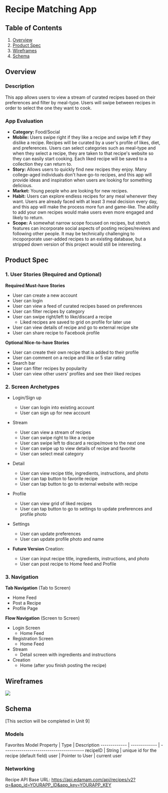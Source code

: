 
# Recipe Matching App

## Table of Contents
1. [Overview](#Overview)
1. [Product Spec](#Product-Spec)
1. [Wireframes](#Wireframes)
2. [Schema](#Schema)

## Overview
### Description
This app allows users to view a stream of curated recipes based on their preferences and filter by meal-type. Users will swipe between recipes in order to select the one they want to cook.


### App Evaluation

- **Category:** Food/Social
- **Mobile:** Users swipe right if they like a recipe and swipe left if they dislike a recipe. Recipes will be curated by a user's profile of likes, diet, and preferences. Users can select categories such as meal-type and when they select a recipe, they are taken to that recipe's website so they can easily start cooking. Each liked recipe will be saved to a collection they can return to.
- **Story:** Allows users to quickly find new recipes they enjoy. Many college-aged individuals don't have go-to recipes, and this app will provide ideas and inspiration when users are looking for something delicious.
- **Market:** Young people who are looking for new recipes.
- **Habit:** Users can explore endless recipes for any meal whenever they want. Users are already faced with at least 3 meal decision every day, and this app will make the process more fun and game-like. The ability to add your own recipes would make users even more engaged and likely to return.
- **Scope:** A somewhat narrow scope focused on recipes, but stretch features can incorporate social aspects of posting recipes/reviews and following other people. It may be technically challenging to incoporporate user-added recipes to an existing database, but a stripped down version of this project would still be interesting.


## Product Spec

### 1. User Stories (Required and Optional)

**Required Must-have Stories**

* User can create a new account
* User can login
* User can view a feed of curated recipes based on preferences
* User can filter recipes by category
* User can swipe right/left to like/discard a recipe
    * Liked recipes are saved to grid on profile for later use
* User can view details of recipe and go to external recipe site
* User can share recipe to Facebook profile

**Optional Nice-to-have Stories**


* User can create their own recipe that is added to their profile
* User can comment on a recipe and like or 5 star rating
* Search bar
* User can filter recipes by popularity
* User can view other users' profiles and see their liked recipes

### 2. Screen Archetypes

* Login/Sign up
    * User can login into existing account
    * User can sign up for new account

* Stream
    * User can view a stream of recipes
    * User can swipe right to like a recipe
    * User can swipe left to discard a recipe/move to the next one
    * User can swipe up to view details of recipe and favorite
    * User can select meal category 

* Detail
    * User can view recipe title, ingredients, instructions, and photo
    * User can tap button to favorite recipe
    * User can tap button to go to external website with recipe


* Profile
    * User can view grid of liked recipes
    * User can tap button to go to settings to update preferences and profile photo


* Settings
    * User can update preferences
    * User can update profile photo and name


* **Future Version** Creation: 
    * User can input recipe title, ingredients, instructions, and photo
    * User can post recipe to Home feed and Profile


### 3. Navigation

**Tab Navigation** (Tab to Screen)

* Home Feed
* Post a Recipe
* Profile Page


**Flow Navigation** (Screen to Screen)

* Login Screen
   * Home Feed
* Registration Screen
    * Home Feed
* Stream
    * Detail screen with ingredients and instructions
* Creation
    * Home (after you finish posting the recipe)

## Wireframes
![](https://i.imgur.com/u2GmGAx.jpg)

## Schema 
[This section will be completed in Unit 9]
### Models
Favorites Model
Property      | Type	        | Description
------------- | -------------   | ----------------------------------------
recipeID      | String	        | unique id for the recipe (default field)
user          | Pointer to User | current user

### Networking
Recipe API
Base URL: https://api.edamam.com/api/recipes/v2?q=&app_id=YOURAPP_ID&app_key=YOURAPP_KEY
